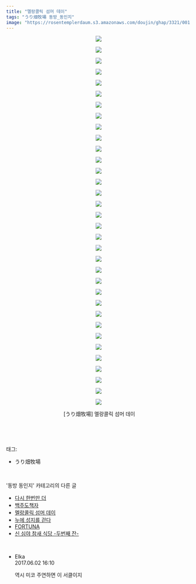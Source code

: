 ```yaml
---
title: "멜랑콜릭 섬머 데이"
tags: "うり畑牧場 동방_동인지"
image: "https://rosentemplerdaum.s3.amazonaws.com/doujin/ghap/3321/001.jpg"
---
```

<div class="article">
<p style="text-align: center; clear: none; float: none;"><img src="{{ site.imgserver10 }}/ghap/3321/001.jpg"/></p>
<p style="text-align: center; clear: none; float: none;"><img src="{{ site.imgserver10 }}/ghap/3321/002.jpg"/></p>
<p style="text-align: center; clear: none; float: none;"><img src="{{ site.imgserver10 }}/ghap/3321/003.jpg"/></p>
<p style="text-align: center; clear: none; float: none;"><img src="{{ site.imgserver10 }}/ghap/3321/004.jpg"/></p>
<p style="text-align: center; clear: none; float: none;"><img src="{{ site.imgserver10 }}/ghap/3321/005.jpg"/></p>
<p style="text-align: center; clear: none; float: none;"><img src="{{ site.imgserver10 }}/ghap/3321/006.jpg"/></p>
<p style="text-align: center; clear: none; float: none;"><img src="{{ site.imgserver10 }}/ghap/3321/007.jpg"/></p>
<p style="text-align: center; clear: none; float: none;"><img src="{{ site.imgserver10 }}/ghap/3321/008.jpg"/></p>
<p style="text-align: center; clear: none; float: none;"><img src="{{ site.imgserver10 }}/ghap/3321/009.jpg"/></p>
<p style="text-align: center; clear: none; float: none;"><img src="{{ site.imgserver10 }}/ghap/3321/010.jpg"/></p>
<p style="text-align: center; clear: none; float: none;"><img src="{{ site.imgserver10 }}/ghap/3321/011.jpg"/></p>
<p style="text-align: center; clear: none; float: none;"><img src="{{ site.imgserver10 }}/ghap/3321/012.jpg"/></p>
<p style="text-align: center; clear: none; float: none;"><img src="{{ site.imgserver10 }}/ghap/3321/013.jpg"/></p>
<p style="text-align: center; clear: none; float: none;"><img src="{{ site.imgserver10 }}/ghap/3321/014.jpg"/></p>
<p style="text-align: center; clear: none; float: none;"><img src="{{ site.imgserver10 }}/ghap/3321/015.jpg"/></p>
<p style="text-align: center; clear: none; float: none;"><img src="{{ site.imgserver10 }}/ghap/3321/016.jpg"/></p>
<p style="text-align: center; clear: none; float: none;"><img src="{{ site.imgserver10 }}/ghap/3321/017.jpg"/></p>
<p style="text-align: center; clear: none; float: none;"><img src="{{ site.imgserver10 }}/ghap/3321/018.jpg"/></p>
<p style="text-align: center; clear: none; float: none;"><img src="{{ site.imgserver10 }}/ghap/3321/019.jpg"/></p>
<p style="text-align: center; clear: none; float: none;"><img src="{{ site.imgserver10 }}/ghap/3321/020.jpg"/></p>
<p style="text-align: center; clear: none; float: none;"><img src="{{ site.imgserver10 }}/ghap/3321/021.jpg"/></p>
<p style="text-align: center; clear: none; float: none;"><img src="{{ site.imgserver10 }}/ghap/3321/022.jpg"/></p>
<p style="text-align: center; clear: none; float: none;"><img src="{{ site.imgserver10 }}/ghap/3321/023.jpg"/></p>
<p style="text-align: center; clear: none; float: none;"><img src="{{ site.imgserver10 }}/ghap/3321/024.jpg"/></p>
<p style="text-align: center; clear: none; float: none;"><img src="{{ site.imgserver10 }}/ghap/3321/025.jpg"/></p>
<p style="text-align: center; clear: none; float: none;"><img src="{{ site.imgserver10 }}/ghap/3321/026.jpg"/></p>
<p style="text-align: center; clear: none; float: none;"><img src="{{ site.imgserver10 }}/ghap/3321/027.jpg"/></p>
<p style="text-align: center; clear: none; float: none;"><img src="{{ site.imgserver10 }}/ghap/3321/028.jpg"/></p>
<p style="text-align: center; clear: none; float: none;"><img src="{{ site.imgserver10 }}/ghap/3321/029.jpg"/></p>
<p style="text-align: center; clear: none; float: none;"><img src="{{ site.imgserver10 }}/ghap/3321/030.jpg"/></p>
<p style="text-align: center; clear: none; float: none;"><img src="{{ site.imgserver10 }}/ghap/3321/031.jpg"/></p>
<p style="text-align: center; clear: none; float: none;"><img src="{{ site.imgserver10 }}/ghap/3321/032.jpg"/></p>
<p style="text-align: center; clear: none; float: none;"><img src="{{ site.imgserver10 }}/ghap/3321/033.jpg"/></p>
<p style="text-align: center; clear: none; float: none;"><img src="{{ site.imgserver10 }}/ghap/3321/034.jpg"/></p>
<p style="text-align: center; clear: none; float: none;"> [うり畑牧場] 멜랑콜릭 섬머 데이</p>
<p><br/></p>
</div><br/>
<div class="tagTrail">
<p>태그: </p>
<ul>
<li>うり畑牧場</li>
</ul>
</div><br/>
<div class="another">
<p>'동방 동인지' 카테고리의 다른 글</p>
<ul>
<li><a href="/ghap_3323">다시 한번만 더</a></li>
<li><a href="/ghap_3322">백주도책자</a></li>
<li><a href="/ghap_3321">멜랑콜릭 섬머 데이</a></li>
<li><a href="/ghap_3320">누에 성지를 걷다</a></li>
<li><a href="/ghap_3319">FORTUNA</a></li>
<li><a href="/ghap_3314">신 심야 참새 식당 -두번째 잔-</a></li>
</ul>
</div><br/>
<div class="cb_module cb_fluid">
<div class="cb_wrt cb_profile">
<div class="comment">
<ul>
<li class="cb_thumb_off" id="comment15004369">
<div class="cb_comment_area">
<div class="cb_info_area">
<div class="cb_section">
<span class="cb_nick_name">Elka</span>
</div>
<div class="cb_section">
<span class="cb_date">2017.06.02 16:10 </span>
</div>
</div>
<div class="cb_dsc_comment">
<p class="cb_dsc">
											역시 미코 주연하면 이 서클이지
										</p>
</div>
</div></li>
</ul>
</div>
</div><!-- commentList close -->
</div><br/>

